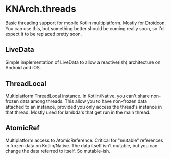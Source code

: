 # KNArch.threads

Basic threading support for mobile Kotlin multiplatform. Mostly for [Droidcon](https://github.com/touchlab/DroidconKotlin/).
You can use this, but something better should be coming really soon, so I'd expect it to be replaced pretty soon.

## LiveData

Simple implementation of LiveData to allow a reactive(ish) architecture on Android and iOS.

## ThreadLocal

Multiplatform ThreadLocal instance. In Kotlin/Native, you can't share non-frozen data among threads. This allow you to have non-frozen data attached to an instance, provided you only access the thread's instance in that thread. Mostly used for lambda's that get run in the main thread.

## AtomicRef

Multiplatform access to AtomicReference. Critical for "mutable" references in frozen data on Kotlin/Native. The data itself isn't mutable, but you can change the data referred to itself. So mutable-ish.
